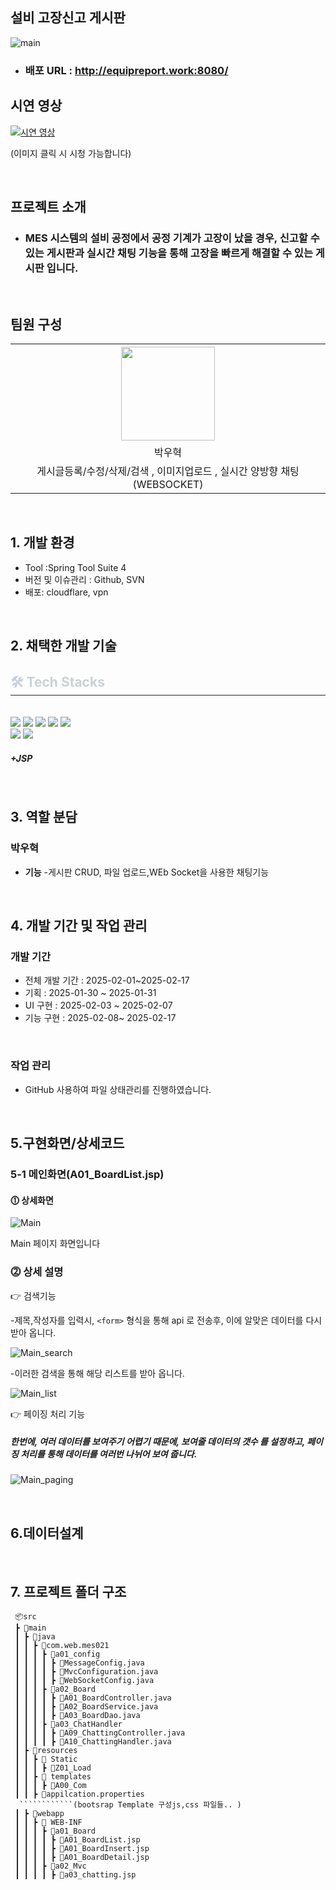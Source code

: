 ## 설비 고장신고 게시판
![main](https://github.com/user-attachments/assets/04f9c152-c9a3-446e-bcf8-196be0ca3cfa)

- ### 배포 URL : http://equipreport.work:8080/ 

## 시연 영상
[![시연 영상](https://img.youtube.com/vi/TksVHQmNdAo/maxresdefault.jpg)](https://www.youtube.com/watch?v=TksVHQmNdAo)

(이미지 클릭 시 시청 가능합니다)


<br>

## 프로젝트 소개

- ### MES 시스템의 설비 공정에서 공정 기계가 고장이 났을 경우, 신고할 수 있는 게시판과 실시간 채팅 기능을 통해 고장을 빠르게 해결할 수 있는 게시판 입니다.

<br>


## 팀원 구성

<div align="center">

<table  align="center">
  <tr>
    <th><img src="https://avatars.githubusercontent.com/u/162407926?v=4" width="150" height="150" "/></th>
  </tr>
  <tr>
    <td align="center"> 박우혁</td>
  </tr>
  <tr>
    <td align="center"> 게시글등록/수정/삭제/검색 , 이미지업로드 , 실시간 양방향 채팅(WEBSOCKET) </td>
  </tr>
</table>
</div>

<br>

## 1. 개발 환경
- Tool :Spring Tool Suite 4 
- 버전 및 이슈관리 : Github, SVN
- 배포: cloudflare, vpn
<br>

## 2. 채택한 개발 기술

<div align= "left">
    <div style="text-align: left;">
    <h2 style="border-bottom: 1px solid #21262d; color: #c9d1d9;"> 🛠️ Tech Stacks </h2> <br> 
    <div style="margin: ; text-align: left;" "text-align: left;"> <img src="https://img.shields.io/badge/Bootstrap-7952B3?style=for-the-badge&logo=Bootstrap&logoColor=white">
          <img src="https://img.shields.io/badge/HTML5-E34F26?style=for-the-badge&logo=HTML5&logoColor=white">
          <img src="https://img.shields.io/badge/Git-F05032?style=for-the-badge&logo=Git&logoColor=white">
          <img src="https://img.shields.io/badge/Oracle-F80000?style=for-the-badge&logo=Oracle&logoColor=white">
          <img src="https://img.shields.io/badge/Notion-000000?style=for-the-badge&logo=Notion&logoColor=white">
          <br/><img src="https://img.shields.io/badge/Spring-6DB33F?style=for-the-badge&logo=Spring&logoColor=white">
          <img src="https://img.shields.io/badge/Spring Boot-6DB33F?style=for-the-badge&logo=Spring Boot&logoColor=white">
         <h5>+JSP</h5>
    </div>
</div>
</div>

<br/>

## 3. 역할 분담

### 박우혁
- **기능**
    -게시판 CRUD, 파일 업로드,WEb Socket을 사용한 채팅기능

<br>

## 4. 개발 기간 및 작업 관리

### 개발 기간

- 전체 개발 기간 : 2025-02-01~2025-02-17
- 기획 : 2025-01-30 ~ 2025-01-31
- UI 구현 : 2025-02-03 ~ 2025-02-07
- 기능 구현 : 2025-02-08~ 2025-02-17

<br>

### 작업 관리

- GitHub 사용하여 파일 상태관리를 진행하였습니다.

<br>

## 5.구현화면/상세코드

### 5-1 메인화면(A01_BoardList.jsp)

#### ⓵ 상세화면

![Main](https://github.com/user-attachments/assets/9b055c07-9f94-41af-b151-d82645f5f40c)

Main 페이지 화면입니다 

### ⓶ 상세 설명

👉 검색기능

-제목,작성자를 입력시, `<form>` 형식을 통해 api 로 전송후, 이에 알맞은 데이터를 다시 받아 옵니다.

![Main_search](https://github.com/user-attachments/assets/d7eac07c-83bc-4cb0-a726-eeb0404bf1d2)

-이러한 검색을 통해 해당 리스트를 받아 옵니다.

![Main_list](https://github.com/user-attachments/assets/03effd88-716b-4dba-af9a-eb5630ac3012)

👉 페이징 처리 기능

##### 한번에, 여러 데이터를 보여주기 어렵기 때문에, 보여줄 데이터의 갯수 를 설정하고, 페이징 처리를 통해 데이터를 여러번 나뉘어 보여 줍니다.

![Main_paging](https://github.com/user-attachments/assets/a6b8a47d-cc61-47f2-aca0-ce05640054d0)



<br>

## 6.데이터설계


<br>

## 7. 프로젝트 폴더 구조

```
 📦src
 ┣ 📂main
 ┃ ┣ 📂java
 ┃ ┃ ┣ 📂com.web.mes021
 ┃ ┃ ┃ ┣ 📂a01_config
 ┃ ┃ ┃ ┃ ┣ 📜MessageConfig.java
 ┃ ┃ ┃ ┃ ┣ 📜MvcConfiguration.java
 ┃ ┃ ┃ ┃ ┣ 📜WebSocketConfig.java
 ┃ ┃ ┃ ┣ 📂a02_Board
 ┃ ┃ ┃ ┃ ┣ 📜A01_BoardController.java
 ┃ ┃ ┃ ┃ ┣ 📜A02_BoardService.java
 ┃ ┃ ┃ ┃ ┣ 📜A03_BoardDao.java
 ┃ ┃ ┃ ┣ 📂a03_ChatHandler
 ┃ ┃ ┃ ┃ ┣ 📜A09_ChattingController.java
 ┃ ┃ ┃ ┃ ┣ 📜A10_ChattingHandler.java
 ┃ ┣ 📂resources
 ┃ ┃ ┣ 📂 Static
 ┃ ┃ ┃ ┣ 📂Z01_Load
 ┃ ┃ ┣ 📂 templates
 ┃ ┃ ┃ ┣ 📂A00_Com
 ┃ ┃ ┣ 📜appilcation.properties
  ````````````(bootsrap Template 구성js,css 파일들.. )
 ┃ ┣ 📂webapp
 ┃ ┃ ┣ 📂 WEB-INF
 ┃ ┃ ┃ ┣ 📂a01_Board
 ┃ ┃ ┃ ┃ ┣ 📜A01_BoardList.jsp
 ┃ ┃ ┃ ┃ ┣ 📜A01_BoardInsert.jsp
 ┃ ┃ ┃ ┃ ┣ 📜A01_BoardDetail.jsp
 ┃ ┃ ┃ ┣ 📂a02_Mvc
 ┃ ┃ ┃ ┃ ┣ 📜a03_chatting.jsp
```

<br/>
